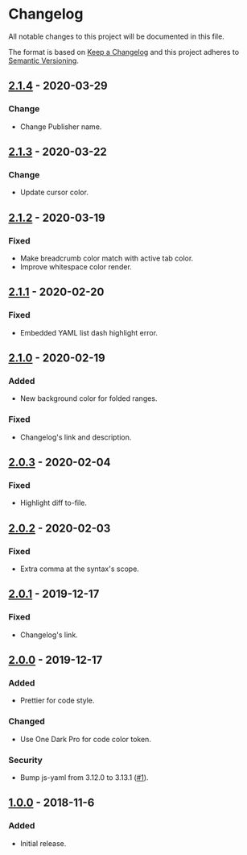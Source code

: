 # Changelog

All notable changes to this project will be documented in this file.

The format is based on [Keep a Changelog](http://keepachangelog.com/) and this project adheres to [Semantic Versioning](https://semver.org/).

## [2.1.4] - 2020-03-29

### Change

- Change Publisher name.

## [2.1.3] - 2020-03-22

### Change

- Update cursor color.

## [2.1.2] - 2020-03-19

### Fixed

- Make breadcrumb color match with active tab color.
- Improve whitespace color render.

## [2.1.1] - 2020-02-20

### Fixed

- Embedded YAML list dash highlight error.

## [2.1.0] - 2020-02-19

### Added

- New background color for folded ranges.

### Fixed

- Changelog's link and description.

## [2.0.3] - 2020-02-04

### Fixed

- Highlight diff to-file.

## [2.0.2] - 2020-02-03

### Fixed

- Extra comma at the syntax's scope.

## [2.0.1] - 2019-12-17

### Fixed

- Changelog's link.

## [2.0.0] - 2019-12-17

### Added

- Prettier for code style.

### Changed

- Use One Dark Pro for code color token.

### Security

- Bump js-yaml from 3.12.0 to 3.13.1 ([#1](https://github.com/ryuukibeat/Dark-Party/pull/1)).

## [1.0.0] - 2018-11-6

### Added

- Initial release.

[unreleased]: https://github.com/ryuukibeat/Dark-Party/compare/v2.1.4...HEAD
[2.1.4]: https://github.com/ryuukibeat/Dark-Party/compare/v2.1.3...v2.1.4
[2.1.3]: https://github.com/ryuukibeat/Dark-Party/compare/v2.1.2...v2.1.3
[2.1.2]: https://github.com/ryuukibeat/Dark-Party/compare/v2.1.1...v2.1.2
[2.1.1]: https://github.com/ryuukibeat/Dark-Party/compare/v2.1.0...v2.1.1
[2.1.0]: https://github.com/ryuukibeat/Dark-Party/compare/v2.0.3...v2.1.0
[2.0.3]: https://github.com/ryuukibeat/Dark-Party/compare/v2.0.2...v2.0.3
[2.0.2]: https://github.com/ryuukibeat/Dark-Party/compare/v2.0.1...v2.0.2
[2.0.1]: https://github.com/ryuukibeat/Dark-Party/compare/v2.0.0...v2.0.1
[2.0.0]: https://github.com/ryuukibeat/Dark-Party/compare/v1.0.2...v2.0.0
[1.0.0]: https://github.com/ryuukibeat/Dark-Party/tree/cc28019ba07ec6f07118d3fe8e95fbd10bfc0ac3
